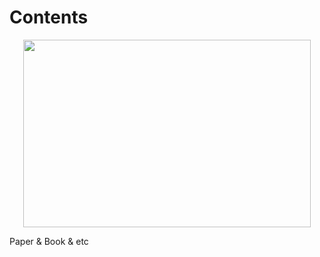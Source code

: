 # Contents
<p align="center">
  <img width="460" height="300" src="https://image.freepik.com/free-vector/stack-books-graphic-illustration_53876-8852.jpg">
</p>

Paper &amp; Book &amp; etc
